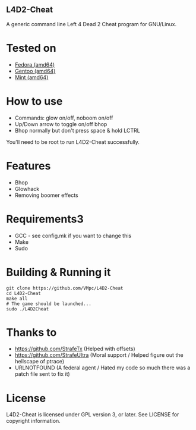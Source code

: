 ## L4D2-Cheat

A generic command line Left 4 Dead 2 Cheat program for GNU/Linux.

# Tested on
- [Fedora (amd64)](https://getfedora.org/)
- [Gentoo (amd64)](https://www.gentoo.org/)
- [Mint (amd64)](https://linuxmint.com/)

# How to use
- Commands: glow on/off, noboom on/off
- Up/Down arrow to toggle on/off bhop
- Bhop normally but don't press space & hold LCTRL

You'll need to be root to run L4D2-Cheat successfully.

# Features

- Bhop
- Glowhack
- Removing boomer effects

# Requirements3
- GCC - see config.mk if you want to change this
- Make
- Sudo

# Building & Running it

```
git clone https://github.com/VMpc/L4D2-Cheat
cd L4D2-Cheat
make all
# The game should be launched...
sudo ./L4D2Cheat
```

# Thanks to
- https://github.com/StrafeTx (Helped with offsets)
- https://github.com/StrafeUltra (Moral support / Helped figure out the hellscape of ptrace)
- URLNOTFOUND (A federal agent / Hated my code so much there was a patch file sent to fix it)

# License
L4D2-Cheat is licensed under GPL version 3, or later.
See LICENSE for copyright information.
